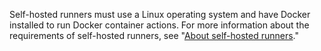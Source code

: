 Self-hosted runners must use a Linux operating system and have Docker installed to run Docker container actions. For more information about the requirements of self-hosted runners, see "[About self-hosted runners](/actions/hosting-your-own-runners/about-self-hosted-runners#requirements-for-self-hosted-runner-machines)."
